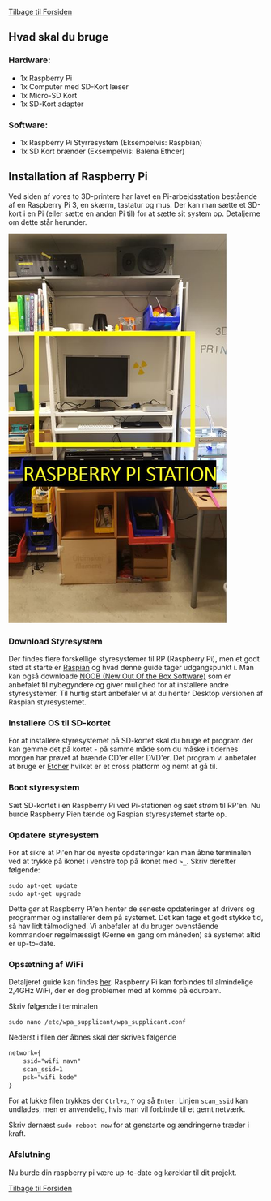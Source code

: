 [Tilbage til Forsiden](https://github.com/DDlabAU/raspberry-pi/tree/master)

## Hvad skal du bruge

### Hardware:
* 1x Raspberry Pi
* 1x Computer med SD-Kort læser
* 1x Micro-SD Kort
* 1x SD-Kort adapter

### Software:
* 1x Raspberry Pi Styrresystem (Eksempelvis: Raspbian)
* 1x SD Kort brænder (Eksempelvis: Balena Ethcer)


## Installation af Raspberry Pi
Ved siden af vores to 3D-printere har lavet en Pi-arbejdsstation bestående af en Raspberry Pi 3, en skærm, tastatur og mus.
Der kan man sætte et SD-kort i en Pi (eller sætte en anden Pi til) for at sætte sit system op. Detaljerne om dette står herunder.

![RaspberryPi Station](../images/RaspberryPiStation.JPG)

### Download Styresystem
  
Der findes flere forskellige styresystemer til RP (Raspberry Pi), men et godt sted at starte er [Raspian](https://www.raspberrypi.org/downloads/raspbian/ "Raspian download page") og hvad denne guide tager udgangspunkt i.
Man kan også downloade [NOOB (New Out Of the Box Software)](https://www.raspberrypi.org/downloads/noobs/ "NOOB download page") som er anbefalet til nybegyndere og giver mulighed for at installere andre styresystemer.
Til hurtig start anbefaler vi at du henter Desktop versionen af Raspian styresystemet.

### Installere OS til SD-kortet
For at installere styresystemet på SD-kortet skal du bruge et program der kan gemme det på kortet - på samme måde som du måske i tidernes morgen har prøvet at brænde CD'er eller DVD'er. Det program vi anbefaler at bruge er
[Etcher](https://etcher.io/ "Etcher webpage") hvilket er et cross platform og nemt at gå til.

### Boot styresystem
Sæt SD-kortet i en Raspberry Pi ved Pi-stationen og sæt strøm til RP'en. Nu burde Raspberry Pien tænde og Raspian styresystemet starte op.

### Opdatere styresystem
For at sikre at Pi'en har de nyeste opdateringer kan man åbne terminalen  ved at trykke på ikonet i venstre top på ikonet med `>_`. Skriv derefter følgende:

```
sudo apt-get update
sudo apt-get upgrade
```
Dette gør at Raspberry Pi'en henter de seneste opdateringer af drivers og programmer og installerer dem på systemet.
Det kan tage et godt stykke tid, så hav lidt tålmodighed. Vi anbefaler at du bruger ovenstående kommandoer regelmæssigt (Gerne en gang om måneden) så systemet altid er up-to-date.

### Opsætning af WiFi
Detaljeret guide kan findes [her](https://www.raspberrypi.org/documentation/configuration/wireless/wireless-cli.md "WiFi setup"). Raspberry Pi kan forbindes til almindelige 2,4GHz WiFi, der er dog problemer med at komme på eduroam.

Skriv følgende i terminalen
```
sudo nano /etc/wpa_supplicant/wpa_supplicant.conf
```
Nederst i filen der åbnes skal der skrives følgende
```
network={
    ssid="wifi navn"
    scan_ssid=1
    psk="wifi kode"
}
```
For at lukke filen trykkes der `Ctrl+x`, `Y` og så `Enter`.
Linjen `scan_ssid` kan undlades, men er anvendelig, hvis man vil forbinde til et gemt netværk.

Skriv dernæst `sudo reboot now` for at genstarte og ændringerne træder i kraft.

### Afslutning

Nu burde din raspberry pi være up-to-date og køreklar til dit projekt.

[Tilbage til Forsiden](./)
